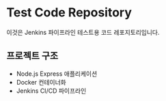 # Test Code Repository

이것은 Jenkins 파이프라인 테스트용 코드 레포지토리입니다.

## 프로젝트 구조
- Node.js Express 애플리케이션
- Docker 컨테이너화
- Jenkins CI/CD 파이프라인
